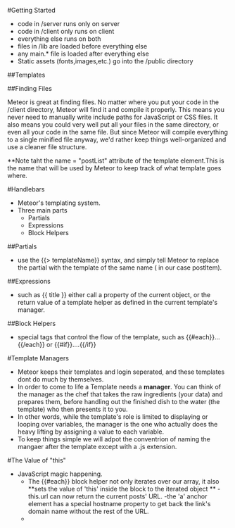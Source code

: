 #Getting Started

- code in /server runs only on server
- code in /client only runs on client 
- everything else runs on both
- files in /lib are loaded before everything else
- any main.* file is loaded after everything else
- Static assets (fonts,images,etc.) go into the /public directory

##Templates 

##Finding Files

Meteor is great at finding files. No matter where you put your code in the /client directory, Meteor will find it and compile it properly. This means you never need to manually write include paths for JavaScript or CSS files.
It also means you could very well put all your files in the same directory, or even all your code in the same file. But since Meteor will compile everything to a single minified file anyway, we'd rather keep things well-organized and use a cleaner file structure.

**Note taht the name = "postList" attribute of the template element.This is the name that will be used by Meteor to keep track of what template goes where. 



#Handlebars

- Meteor's templating system. 
- Three main parts
  - Partials
  - Expressions
  - Block Helpers

##Partials 
  - use the {{> templateName}}  syntax, and simply tell Meteor to replace the partial with the template of the same name ( in our case postItem).

##Expressions 
  - such as {{ title }} either call a property of the current object, or the return value of a template helper as defined in the current template's manager.

##Block Helpers
  - special tags that control the flow of the template, such as {{#each}}...{{/each}} or {{#if}}....{{/if}}


#Template Managers

 - Meteor keeps their templates and login seperated, and these templates dont do much by themselves.
 - In order to come to life a Template needs a **manager**.  You can think of the manager as the chef that takes the raw ingredients (your data) and prepares them, before handling out the finished dish to the water (the template) who then presents it to you. 
 - In other words, while the template's role is limited to displaying or looping over variables, the manager is the one who actually does the heavy lifting by assigning a value to each variable. 
- To keep things simple we will adpot the conventrion of naming the mangaer after the template except with a .js extension. 


#The Value of "this"
- JavaScript magic happening. 
  - The {{#each}} block helper not only iterates over our array, it also **sets the value of 'this' inside the block to the iterated object **
  -this.url can now return the current posts' URL.
  -the 'a' anchor element has a special hostname property to get back the link's domain name without the rest of the URL. 
  -

